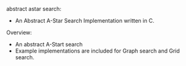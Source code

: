 abstract astar search:
  * An Abstract A-Star Search Implementation written in C.
  
Overview:
  * An abstract A-Start search
  * Example implementations are included for Graph search and Grid search.

